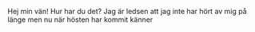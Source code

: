 Hej min vän!
Hur har du det? Jag är ledsen att jag inte har hört av mig på länge men nu när hösten har kommit känner


<!--stackedit_data:
eyJoaXN0b3J5IjpbNTEzNjg2OTAyXX0=
-->